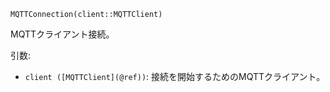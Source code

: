 ```
MQTTConnection(client::MQTTClient)
```

MQTTクライアント接続。

引数:

  * `client ([MQTTClient](@ref))`: 接続を開始するためのMQTTクライアント。
